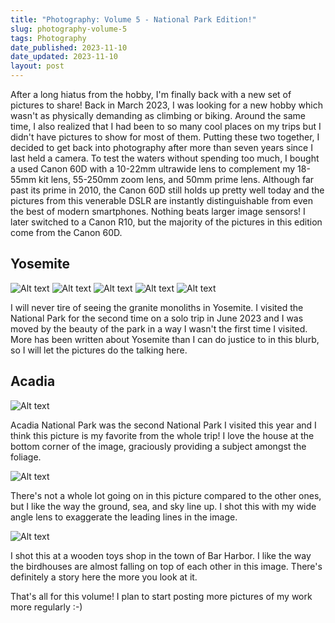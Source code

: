 ```yaml
---
title: "Photography: Volume 5 - National Park Edition!"
slug: photography-volume-5
tags: Photography
date_published: 2023-11-10
date_updated: 2023-11-10
layout: post
---
```


After a long hiatus from the hobby, I\'m finally back with a new set of pictures to share! Back in March 2023, I was looking for a new hobby which wasn\'t as physically demanding as climbing or biking. Around the same time, I also realized that I had been to so many cool places on my trips but I didn\'t have pictures to show for most of them. Putting these two together, I decided to get back into photography after more than seven years since I last held a camera. To test the waters without spending too much, I bought a used Canon 60D with a 10-22mm ultrawide lens to complement my 18-55mm kit lens, 55-250mm zoom lens, and 50mm prime lens. Although far past its prime in 2010, the Canon 60D still holds up pretty well today and the pictures from this venerable DSLR are instantly distinguishable from even the best of modern smartphones. Nothing beats larger image sensors! I later switched to a Canon R10, but the majority of the pictures in this edition come from the Canon 60D.

## Yosemite


![Alt text](/content/images/2023/best/IMG_1168.jpg)
![Alt text](/content/images/2023/best/IMG_1183.jpg)
![Alt text](/content/images/2023/best/IMG_1292.jpg)
![Alt text](/content/images/2023/best/IMG_1344.jpg)
![Alt text](/content/images/2023/best/IMG_2477.JPG)

I will never tire of seeing the granite monoliths in Yosemite. I visited the National Park for the second time on a solo trip in June 2023 and I was moved by the beauty of the park in a way I wasn\'t the first time I visited. More has been written about Yosemite than I can do justice to in this blurb, so I will let the pictures do the talking here.


## Acadia

![Alt text](/content/images/2023/best/IMG_4443.jpg)

Acadia National Park was the second National Park I visited this year and I think this picture is my favorite from the whole trip! I love the house at the bottom corner of the image, graciously providing a subject amongst the foliage.

![Alt text](/content/images/2023/best/IMG_4488-1.jpg)

There\'s not a whole lot going on in this picture compared to the other ones, but I like the way the ground, sea, and sky line up. I shot this with my wide angle lens to exaggerate the leading lines in the image.

![Alt text](/content/images/2023/best/IMG_4786.jpg)

I shot this at a wooden toys shop in the town of Bar Harbor. I like the way the birdhouses are almost falling on top of each other in this image. There\'s definitely a story here the more you look at it.

That\'s all for this volume! I plan to start posting more pictures of my work more regularly :-)